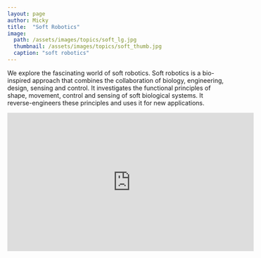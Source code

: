 ```yaml
---
layout: page
author: Micky
title:  "Soft Robotics"
image: 
  path: /assets/images/topics/soft_lg.jpg
  thumbnail: /assets/images/topics/soft_thumb.jpg
  caption: "soft robotics"
---
```

We explore the fascinating world of soft robotics. Soft robotics is a bio-inspired approach that combines the collaboration of biology, engineering, design, sensing and control. It investigates the functional principles of shape, movement, control and sensing of soft biological systems. It reverse-engineers these principles and uses it for new applications.


<iframe width="560" height="315" src="https://www.youtube.com/embed/yvdh7bE66EQ?si=hixdNi6cEmhTb-yv" title="YouTube video player" frameborder="0" allow="accelerometer; autoplay; clipboard-write; encrypted-media; gyroscope; picture-in-picture; web-share" referrerpolicy="strict-origin-when-cross-origin" allowfullscreen></iframe>
